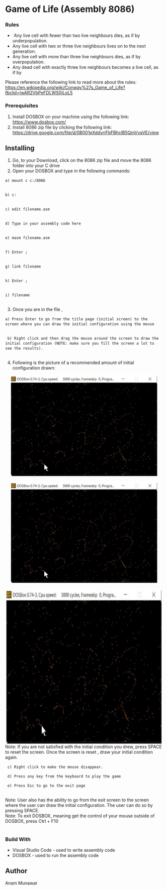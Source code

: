 # Game of Life (Assembly 8086)

### Rules
- `Any live cell with fewer than two live neighbours dies, as if by underpopulation.
-  Any live cell with two or three live neighbours lives on to the next generation.
-  Any live cell with more than three live neighbours dies, as if by overpopulation.
-  Any dead cell with exactly three live neighbours becomes a live cell, as if by

Please reference the following link to read more about the rules:
https://en.wikipedia.org/wiki/Conway%27s_Game_of_Life?fbclid=IwAR2VbPeFDLWS0jLoL5

### Prerequisites
1. Install DOSBOX on your machine using the following link: https://www.dosbox.com/
2. Install 8086 zip file by clicking the following link:
https://drive.google.com/file/d/0B001eXddyriFbFBhclB5QmVvaVE/view
## Installing
1. Go, to your Download, click on the 8086 zip file and move the 8086 folder into your C
drive
2. Open your DOSBOX and type in the following commands: <br/> 
<pre><code>a) mount c c:/8086 <br/> </code></pre>
<pre><code>b) c: <br/> </code></pre>
<pre><code>c) edit filename.asm <br/> </code></pre>
<pre><code>d) Type in your assembly code here <br/> </code></pre>
<pre><code>e) masm filename.asm <br/> </code></pre>
<pre><code>f) Enter ; <br/> </code></pre>
<pre><code>g) link filename <br/> </code></pre>
<pre><code>h) Enter ; <br/> </code></pre>
<pre><code>i) filename <br/> </code></pre>

3. Once you are in the file , <br/>
  <pre><code>a) Press Enter to go from the title page (initial screen) to the screen where you can draw the initial configuration using the mouse <br/> </code></pre>
  <pre><code> b) Right click and then drag the mouse around the screen to draw the initial configuration (NOTE: make sure you fill the screen a lot to see the results). <br/> </code></pre>
4. Following is the picture of a recommended amount of initial configuration
drawn: <br/> 
<div style="text-align:center"><img src="proj2.png" /></div>
<p align="center">
  <img src="proj2.png" />
</p>
<img align="center" height =500 width = 700 src="proj2.png"/>
Note: If you are not satisfied with the initial condition you drew, press SPACE to reset the
screen. Once the screen is reset , draw your initial condition again. <br/>
 <pre><code> c) Right click to make the mouse disappear. <br/></code></pre>
 <pre><code> d) Press any key from the keyboard to play the game <br/></code></pre>
 <pre><code> e) Press Esc to go to the exit page <br/><br/></code></pre>
Note: User also has the ability to go from the exit screen to the screen where the user can
draw the initial configuration. The user can do so by pressing SPACE. <br/> 
Note: To exit DOSBOX, meaning get the control of your mouse outside of DOSBOX, press
Ctrl + F10 <br/> <br/>

### Build With </br>
- Visual Studio Code - used to write assembly code </br>
- DOSBOX - used to run the assembly code

## Author
Anam Munawar
